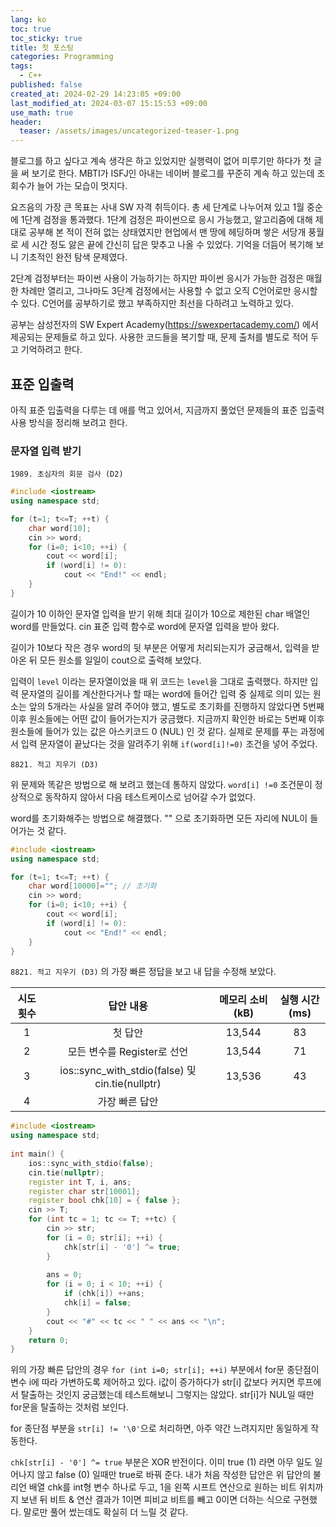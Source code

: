 ```yaml
---
lang: ko
toc: true
toc_sticky: true
title: 첫 포스팅
categories: Programming
tags:
  - C++
published: false
created_at: 2024-02-29 14:23:05 +09:00
last_modified_at: 2024-03-07 15:15:53 +09:00
use_math: true
header:
  teaser: /assets/images/uncategorized-teaser-1.png
---
```


블로그를 하고 싶다고 계속 생각은 하고 있었지만 실행력이 없어 미루기만 하다가 첫 글을 써 보기로 한다.  MBTI가 ISFJ인 아내는 네이버 블로그를 꾸준히 계속 하고 있는데 조회수가 늘어 가는 모습이 멋지다.

요즈음의 가장 큰 목표는 사내 SW 자격 취득이다.  총 세 단계로 나누어져 있고 1월 중순에 1단계 검정을 통과했다.  1단계 검정은 파이썬으로 응시 가능했고, 알고리즘에 대해 제대로 공부해 본 적이 전혀 없는 상태였지만 현업에서 맨 땅에 헤딩하며 쌓은 서당개 풍월로 세 시간 정도 앓은 끝에 간신히 답은 맞추고 나올 수 있었다.  기억을 더듬어 복기해 보니 기초적인 완전 탐색 문제였다.

2단계 검정부터는 파이썬 사용이 가능하기는 하지만 파이썬 응시가 가능한 검정은 매월 한 차례만 열리고, 그나마도 3단계 검정에서는 사용할 수 없고 오직 C언어로만 응시할 수 있다.  C언어를 공부하기로 했고 부족하지만 최선을 다하려고 노력하고 있다.

공부는 삼성전자의 SW Expert Academy(https://swexpertacademy.com/) 에서 제공되는 문제들로 하고 있다.  사용한 코드들을 복기할 때, 문제 출처를 별도로 적어 두고 기억하려고 한다.

## 표준 입출력

아직 표준 입출력을 다루는 데 애를 먹고 있어서, 지금까지 풀었던 문제들의 표준 입출력 사용 방식을 정리해 보려고 한다.

### 문자열 입력 받기

`1989. 초심자의 회문 검사 (D2)`


```c++
#include <iostream>
using namespace std;

for (t=1; t<=T; ++t) {
	char word[10];
	cin >> word;
	for (i=0; i<10; ++i) {
		cout << word[i];
		if (word[i] != 0):
			cout << "End!" << endl;
	}
}
```


길이가 10 이하인 문자열 입력을 받기 위해 최대 길이가 10으로 제한된 char 배열인 word를 만들었다.  cin 표준 입력 함수로 word에 문자열 입력을 받아 왔다.

길이가 10보다 작은 경우 word의 뒷 부분은 어떻게 처리되는지가 궁금해서, 입력을 받아온 뒤 모든 원소를 일일이 cout으로 출력해 보았다.

입력이 `level` 이라는 문자열이었을 때 위 코드는 `level`을 그대로 출력했다.  하지만 입력 문자열의 길이를 계산한다거나 할 때는 word에 들어간 입력 중 실제로 의미 있는 원소는 앞의 5개라는 사실을 알려 주어야 했고, 별도로 초기화를 진행하지 않았다면 5번째 이후 원소들에는 어떤 값이 들어가는지가 궁금했다.  지금까지 확인한 바로는 5번째 이후 원소들에 들어가 있는 값은 아스키코드 0 (NUL) 인 것 같다.  실제로 문제를 푸는 과정에서 입력 문자열이 끝났다는 것을 알려주기 위해 ` if(word[i]!=0) ` 조건을 넣어 주었다.

`8821. 적고 지우기 (D3)`

위 문제와 똑같은 방법으로 해 보려고 했는데 통하지 않았다.  `word[i] !=0` 조건문이 정상적으로 동작하지 않아서 다음 테스트케이스로 넘어갈 수가 없었다.

word를 초기화해주는 방법으로 해결했다.  "" 으로 초기화하면 모든 자리에 NUL이 들어가는 것 같다.

```c++
#include <iostream>
using namespace std;

for (t=1; t<=T; ++t) {
	char word[10000]=""; // 초기화
	cin >> word;
	for (i=0; i<10; ++i) {
		cout << word[i];
		if (word[i] != 0):
			cout << "End!" << endl;
	}
}
```

`8821. 적고 지우기 (D3)` 의 가장 빠른 정답을 보고 내 답을 수정해 보았다.

| 시도 횟수 |                    답안 내용                    | 메모리 소비 (kB) | 실행 시간 (ms) |
|:---------:|:-----------------------------------------------:|:----------------:|:--------------:|
|     1     |                     첫 답안                     |      13,544      |       83       |
|     2     |           모든 변수를 Register로 선언           |      13,544      |       71       |
|     3     | ios::sync_with_stdio(false) 및 cin.tie(nullptr) |      13,536      |       43       |
|     4     |                 가장 빠른 답안                  |                  |                |

```c++
#include <iostream>
using namespace std;
 
int main() {
    ios::sync_with_stdio(false);
    cin.tie(nullptr);
    register int T, i, ans;
    register char str[10001];
    register bool chk[10] = { false };
    cin >> T;
    for (int tc = 1; tc <= T; ++tc) {
        cin >> str;
        for (i = 0; str[i]; ++i) {
            chk[str[i] - '0'] ^= true;
        }
 
        ans = 0;
        for (i = 0; i < 10; ++i) {
            if (chk[i]) ++ans;
            chk[i] = false;
        }
        cout << "#" << tc << " " << ans << "\n";
    }
    return 0;
}
```

위의 가장 빠른 답안의 경우 `for (int i=0; str[i]; ++i)` 부분에서 for문 종단점이 변수 i에 따라 가변하도록 제어하고 있다.  i값이 증가하다가 str[i] 값보다 커지면 루프에서 탈출하는 것인지 궁금했는데 테스트해보니 그렇지는 않았다.  str[i]가 NUL일 때만 for문을 탈출하는 것처럼 보인다.

for 종단점 부분을 `str[i] != '\0'`으로 처리하면, 아주 약간 느려지지만 동일하게 작동한다.

`chk[str[i] - '0'] ^= true` 부분은 XOR 반전이다.  이미 true (1) 라면 아무 일도 일어나지 않고 false (0) 일때만 true로 바꿔 준다.  내가 처음 작성한 답안은 위 답안의 불리언 배열 chk를 int형 변수 하나로 두고, 1을 왼쪽 시프트 연산으로 원하는 비트 위치까지 보낸 뒤 비트 & 연산 결과가 1이면 피비교 비트를 빼고 0이면 더하는 식으로 구현했다.  말로만 풀어 썼는데도 확실히 더 느릴 것 같다.
